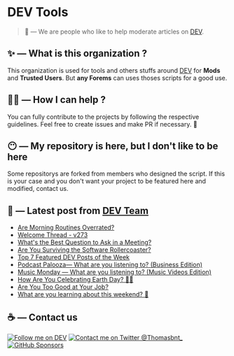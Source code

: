 # DEV Tools

> 🔧 — We are people who like to help moderate articles on [DEV](https://dev.to).

## ✨ — What is this organization ?

This organization is used for tools and others stuffs around [DEV](https://dev.to) for **Mods** and **Trusted Users**. But __any Forems__ can uses thoses scripts for a good use.


## 💪🏼 — How I can help ?

You can fully contribute to the projects by following the respective guidelines. Feel free to create issues and make PR if necessary. 🎉

## 😶 — My repository is here, but I don't like to be here

Some repositorys are forked from members who designed the script. If this is your case and you don't want your project to be featured here and modified, contact us.

## 📝 — Latest post from [DEV Team](https://dev.to/devteam)

<!-- BLOG-POST-LIST:START -->
- [Are Morning Routines Overrated?](https://dev.to/devteam/are-morning-routines-overrated-427k)
- [Welcome Thread - v273](https://dev.to/devteam/welcome-thread-v273-5djj)
- [What&#39;s the Best Question to Ask in a Meeting?](https://dev.to/devteam/whats-the-best-question-to-ask-in-a-meeting-4fm5)
- [Are You Surviving the Software Rollercoaster?](https://dev.to/devteam/are-you-surviving-the-software-rollercoaster-19n2)
- [Top 7 Featured DEV Posts of the Week](https://dev.to/devteam/top-7-featured-dev-posts-of-the-week-55po)
- [Podcast Palooza— What are you listening to? &lpar;Business Edition&rpar;](https://dev.to/devteam/podcast-palooza-what-are-you-listening-to-business-edition-33jl)
- [Music Monday — What are you listening to? &lpar;Music Videos Edition&rpar;](https://dev.to/devteam/music-monday-what-are-you-listening-to-music-videos-edition-15g5)
- [How Are You Celebrating Earth Day? 🌱💧](https://dev.to/devteam/how-are-you-celebrating-earth-day-29aa)
- [Are You Too Good at Your Job?](https://dev.to/devteam/are-you-too-good-at-your-job-4dkm)
- [What are you learning about this weekend? 🧠](https://dev.to/devteam/what-are-you-learning-about-this-weekend-244c)
<!-- BLOG-POST-LIST:END -->


## ☕ — Contact us

[![Follow me on DEV](https://img.shields.io/badge/dev.to-%2308090A.svg?&style=for-the-badge&logo=dev.to&logoColor=white&alt=devto)](https://dev.to/thomasbnt)
[![Contact me on Twitter @Thomasbnt_](https://img.shields.io/badge/Contact%20me%20on%20Twitter-%231DA1F2.svg?&style=for-the-badge&logo=twitter&logoColor=white&alt=twitter)](https://twitter.com/messages/1142357270-1142357270?text=Hello,%20I%20contact%20you%20from%20devtotools%20&recipient_id=1142357270) [![GitHub Sponsors](https://img.shields.io/badge/Sponsor%20me-%23EA54AE.svg?&style=for-the-badge&logo=github-sponsors&logoColor=white)](https://github.com/sponsors/thomasbnt)


